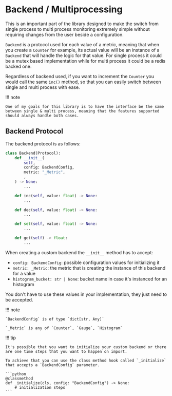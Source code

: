 # Backend / Multiprocessing

This is an important part of the library designed to make the switch from single process to multi process monitoring extremely simple without requiring changes from the user beside a configuration.

`Backend` is a protocol used for each value of a metric, meaning that when you create a `Counter` for example, its actual value will be an instance of a `Backend` that will handle the logic for that value. For single process it could be a mutex based implementation while for multi process it could be a redis backed one.

Regardless of backend used, if you want to increment the `Counter` you would call the same `inc()` method, so that you can easily switch between single and multi process with ease.

!!! note

    One of my goals for this library is to have the interface be the same between single & multi process, meaning that the features supported should always handle both cases.

## Backend Protocol

The backend protocol is as follows:

```python
class Backend(Protocol):
    def __init__(
        self,
        config: BackendConfig,
        metric: "_Metric",
        ,
    ) -> None:
        ...

    def inc(self, value: float) -> None:
        ...

    def dec(self, value: float) -> None:
        ...

    def set(self, value: float) -> None:
        ...

    def get(self) -> float:
        ...
```

When creating a custom backend the `__init__` method has to accept:

- `config: BackendConfig`: possible configuration values for initializing it
- `metric: _Metric`: the metric that is creating the instance of this backend for a value
- `histogram_bucket: str | None`: bucket name in case it's instanced for an histogram

You don't have to use these values in your implementation, they just need to be accepted.

!!! note

    `BackendConfig` is of type `dict[str, Any]`

    `_Metric` is any of `Counter`, `Gauge`, `Histogram`

!!! tip

    It's possible that you want to initialize your custom backend or there are one time steps that you want to happen on import.

    To achieve that you can use the class method hook called `_initialize` that accepts a `BackendConfig` parameter.

    ```python
    @classmethod
    def _initialize(cls, config: "BackendConfig") -> None:
        # initialization steps
    ```

